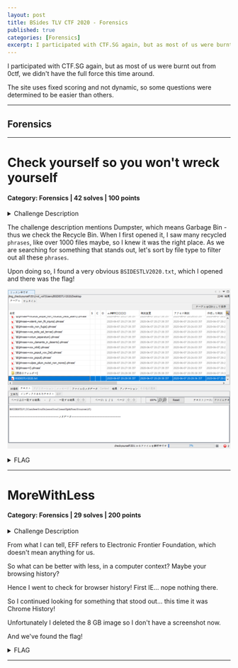 ```yaml
---
layout: post
title: BSides TLV CTF 2020 - Forensics
published: true
categories: [Forensics]
excerpt: I participated with CTF.SG again, but as most of us were burnt out from 0ctf, we didn't have the full force this time around. The site uses fixed scoring and not dynamic, so some questions were determined to be easier than others.
---
```


I participated with CTF.SG again, but as most of us were burnt out from 0ctf, we didn't have the full force this time around.

The site uses fixed scoring and not dynamic, so some questions were determined to be easier than others.

---

## Forensics

---

# Check yourself so you won't wreck yourself

#### Category: Forensics | 42 solves | 100 points

<details>
  <summary>Challenge Description</summary>
  
  Dumbster diving.

<a href="http://bsidesctf.s3-website.eu-central-1.amazonaws.com/checkyourself.7z">File Download Link</a>
</details>

The challenge description mentions Dumpster, which means Garbage Bin - thus we check the Recycle Bin.
When I first opened it, I saw many recycled `phrases`, like over 1000 files maybe, so I knew it was the right place.
As we are searching for something that stands out, let's sort by file type to filter out all these `phrases`.

Upon doing so, I found a very obvious `BSIDESTLV2020.txt`, which I opened and there was the flag!

![Check Yourself Flag](../assets/bsides-tlv-ctf-2020/Check-Yourself-Flag.png)

<details>
  <summary>FLAG</summary>
  
  BSIDESTLV{ICanSeeYouUnlessYouCleanUpAfterYourself}
</details>

***

# MoreWithLess

#### Category: Forensics | 29 solves | 200 points

<details>
  <summary>Challenge Description</summary>
  
  You need some EFF in your life.

<a href="http://bsidesctf.s3-website.eu-central-1.amazonaws.com/MoreWithLess.E01">File Download Link</a>
</details>

From what I can tell, EFF refers to Electronic Frontier Foundation, which doesn't mean anything for us.

So what can be better with less, in a computer context? Maybe your browsing history?

Hence I went to check for browser history! First IE... nope nothing there.

So I continued looking for something that stood out... this time it was Chrome History!

Unfortunately I deleted the 8 GB image so I don't have a screenshot now.

And we've found the flag!

<details>
  <summary>FLAG</summary>
  
  BSIDESTLV2020{HideYourNeedleInTheHayStack}
</details>

---
